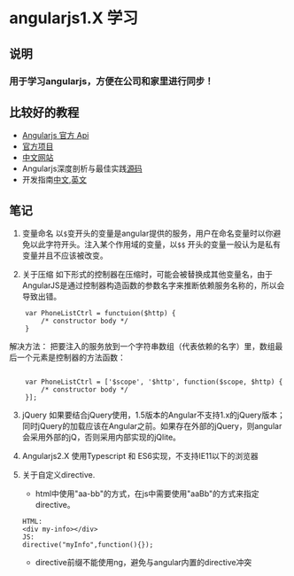 # angularjs1.X 学习

## 说明
### 用于学习angularjs，方便在公司和家里进行同步！

## 比较好的教程
- [Angularjs 官方 Api](https://docs.angularjs.org/api/ng)
- [官方项目](https://docs.angularjs.org/tutorial)
- [中文网站](http://www.angularjs.cn/T006)
- Angularjs深度剖析与最佳实践[源码](https://github.com/ng-nice/code-book-forum)
- 开发指南[中文](http://docs.ngnice.com/guide),[英文](https://docs.angularjs.org/guide)

##  笔记
1. 变量命名
以`$`变开头的变量是angular提供的服务，用户在命名变量时以你避免以此字符开头。注入某个作用域的变量，以`$$` 开头的变量一般认为是私有变量并且不应该被改变。

2. 关于压缩
如下形式的控制器在压缩时，可能会被替换成其他变量名，由于AngularJS是通过控制器构造函数的参数名字来推断依赖服务名称的，所以会导致出错。

```
    var PhoneListCtrl = functuion($http) { 
        /* constructor body */ 
    }
```

解决方法：
把要注入的服务放到一个字符串数组（代表依赖的名字）里，数组最后一个元素是控制器的方法函数：

```

    var PhoneListCtrl = ['$scope', '$http', function($scope, $http) { 
        /* constructor body */ 
    }];

```

3. jQuery
如果要结合jQuery使用，1.5版本的Angular不支持1.x的jQuery版本；同时jQuery的加载应该在Angular之前。如果存在外部的jQuery，则angular会采用外部的jQ，否则采用内部实现的jQlite。

4. Angularjs2.X 使用Typescript 和 ES6实现，不支持IE11以下的浏览器

5. 关于自定义directive.
    - html中使用"aa-bb"的方式，在js中需要使用"aaBb"的方式来指定directive。
    ```
    HTML:
    <div my-info></div>
    JS:
    directive("myInfo",function(){});
    ```
    - directive前缀不能使用ng，避免与angular内置的directive冲突
